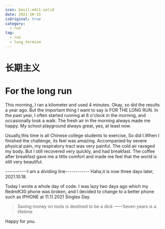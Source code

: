 ```yaml
---
icon: basil:edit-solid
date: 2021-10-15
isOriginal: true
category:
  - run
tag:
  - run
  - long_termism
---
```


# 长期主义

# For the long run

This morning, I ran a kilometer and used 4 minutes. Okay, so did the results a year ago. But the important thing I want to say is FOR THE LONG RUN. In the past year, I often started running at 6 o'clock in the morning, and occasionally took a walk. The fresh air in the morning always made me happy. My school playground always great, yes, at least now. 

Usually,this time is all Chinese college students to exercise, So did I.When I finished the challenge, its feel was amazing. Accompanied by severe physical pain, my respiratory tract was very painful. The cold air ravaged my body. But I still recovered very quickly, and had breakfast. The coffee after breakfast gave me a little comfort and made me feel that the world is still very beautiful.

-----------I am a dividing line------------
Haha,it is now three days later, 2021.10.18.

Today I wrote a whole day of code. I was lazy two days ago which my RedmiK30 phone was broken, and I decided to change to a better phone such as IPHONE at 11.11.2021 Singles Day.
> Saving money on tools is destined to be a dick
> ——Seven years is a lifetime

Happy for you.